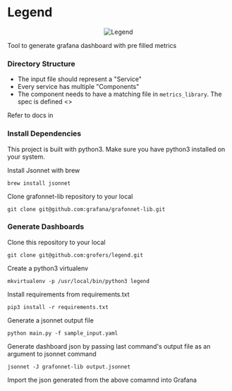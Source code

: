 # Legend

<p align="center">
  <img src="http://www.desigifs.com/sites/default/files/2013/BalaKrj2.gif" alt="Legend"/>
</p>

Tool to generate grafana dashboard with pre filled metrics 

### Directory Structure

* The input file should represent a "Service"
* Every service has multiple "Components"
* The component needs to have a matching file in `metrics_library`. The spec is defined <>

Refer to docs in <docs>

### Install Dependencies

This project is built with python3. Make sure you have python3 installed on your system.

Install Jsonnet with brew
```
brew install jsonnet
```

Clone grafonnet-lib repository to your local
```
git clone git@github.com:grafana/grafonnet-lib.git
```

### Generate Dashboards

Clone this repository to your local
```
git clone git@github.com:grofers/legend.git
```

Create a python3 virtualenv
```
mkvirtualenv -p /usr/local/bin/python3 legend
```

Install requirements from requirements.txt
```
pip3 install -r requirements.txt
```
 
Generate a jsonnet output file
```
python main.py -f sample_input.yaml 
```

Generate dashboard json by passing last command's output file as an argument to jsonnet command
```
jsonnet -J grafonnet-lib output.jsonnet
```

Import the json generated from the above comamnd into Grafana
